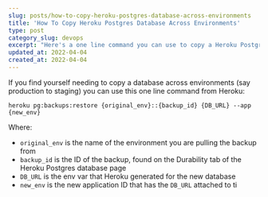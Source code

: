 ```yaml
---
slug: posts/how-to-copy-heroku-postgres-database-across-environments
title: 'How To Copy Heroku Postgres Database Across Environments'
type: post
category_slug: devops
excerpt: "Here's a one line command you can use to copy a Heroku Postgres database backup to a database in another environment."
updated_at: 2022-04-04
created_at: 2022-04-04
---
```


If you find yourself needing to copy a database across environments (say production to staging) you can use this one line command from Heroku:

```
heroku pg:backups:restore {original_env}::{backup_id} {DB_URL} --app {new_env}
```

Where:

- `original_env` is the name of the environment you are pulling the backup from
- `backup_id` is the ID of the backup, found on the Durability tab of the Heroku Postgres database page
- `DB_URL` is the env var that Heroku generated for the new database
- `new_env` is the new application ID that has the `DB_URL` attached to ti